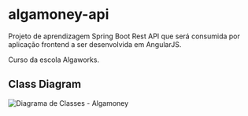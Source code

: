 # algamoney-api
Projeto de aprendizagem Spring Boot Rest API que será consumida por aplicação frontend a ser desenvolvida em AngularJS. 

Curso da escola Algaworks. 

## Class Diagram
![Diagrama de Classes - Algamoney](https://user-images.githubusercontent.com/2289103/152378919-a9f14d37-d236-4cb1-81ca-558ff25f2a20.svg)
